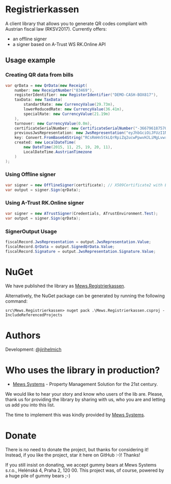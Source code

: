 # Registrierkassen

A client library that allows you to generate QR codes compliant with Austrian fiscal law (RKSV2017). Currently offers:
- an offline signer
- a signer based on A-Trust WS RK.Online API

## Usage example
### Creating QR data from bills
```csharp
var qrData = new QrData(new Receipt(
    number: new ReceiptNumber("83469"),
    registerIdentifier: new RegisterIdentifier("DEMO-CASH-BOX817"),
    taxData: new TaxData(
        standartRate: new CurrencyValue(29.73m),
        lowerReducedRate: new CurrencyValue(36.41m),
        specialRate: new CurrencyValue(21.19m)
    ),
    turnover: new CurrencyValue(0.0m), 
    certificateSerialNumber: new CertificateSerialNumber("-3667961875706356849"),
    previousJwsRepresentation: new JwsRepresentation("eyJhbGciOiJFUzI1NiIsInR5cCI6IkpXVCJ9.WDFJeExVRlVNVjloT0RRME1URXpZaTFoTTJRM0xUUmxObU10T0RGak9DMDJOalU0TXpnMk9HVm1NelpmTTE4eU1ERTNMVEV5TFRFeVZERXlPalV6T2pVMlh6QXNNREJmTVRBd0xEQXdYekFzTURCZk1Dd3dNRjh3TERBd1h6ZzNMMnR2YW05RVYwUjNQVjh3TUVJd05qQkJNRUkwTWpFMlJUQXhSRFJmZVROVVp6TXlOV1Z0Y0UwOQ.6mzl1HSWmJyWaUG0pZlNuF29Eg9jocyXSuBxYWnwskE3fpVLd2PTIHG9ecBvQnCW3SokaMiEEgYN969Z4P7i0w"), 
    key: Convert.FromBase64String("RCsRmHn5tkLQrRpiZq2ucwPpwvHJLiMgLvwrwEImddI="),
    created: new LocalDateTime(
        new DateTime(2015, 11, 25, 19, 20, 11),
        LocalDateTime.AustrianTimezone
    )
);
```

### Using Offline signer
```csharp
var signer = new OfflineSigner(certificate); // X509Certificate2 with ECDSA PK
var output = signer.Sign(qrData);
```

### Using A-Trust RK.Online signer
```csharp
var signer = new ATrustSigner(Credentials, ATrustEnvironment.Test);
var output = signer.Sign(qrData);
```

### SignerOutput Usage
```csharp
fiscalRecord.JwsRepresentation = output.JwsRepresentation.Value;
fiscalRecord.QrData = output.SignedQrData.Value;
fiscalRecord.Signature = output.JwsRepresentation.Signature.Value;
```

# NuGet

We have published the library as [Mews.Registrierkassen](https://www.nuget.org/packages/Mews.Registrierkassen/).

Alternatively, the NuGet package can be generated by running the following command:

```
src\Mews.Registrierkassen> nuget pack .\Mews.Registrierkassen.csproj -IncludeReferencedProjects
```

# Authors
Development: [@jirihelmich](https://github.com/jirihelmich)

# Who uses the library in production?
- [Mews Systems](https://mewssystems.com) - Property Management Solution for the 21st century.

We would like to hear your story and know who users of the lib are. Please, thank us for providing the library by sharing with us, who you are and letting us add you into this list.

The time to implement this was kindly provided by [Mews Systems](http://mewssystems.com).

# Donate
There is no need to donate the project, but thanks for considering it! Instead, if you like the project, star it here on GitHub :-)! Thanks!

If you still insist on donating, we accept gummy bears at Mews Systems s.r.o., Helénská 4, Praha 2, 120 00. This project was, of course, powered by a huge pile of gummy bears ;-)
